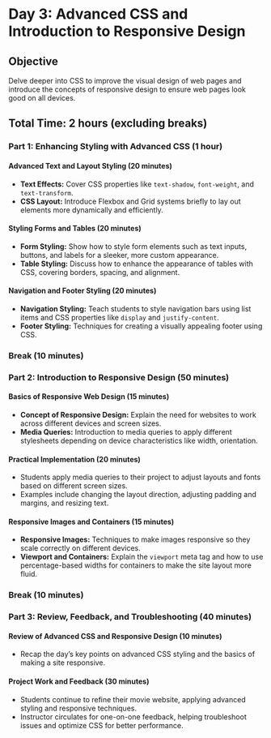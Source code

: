 # Day 3: Advanced CSS and Introduction to Responsive Design

## Objective

Delve deeper into CSS to improve the visual design of web pages and introduce the concepts of responsive design to ensure web pages look good on all devices.

## Total Time: 2 hours (excluding breaks)

### Part 1: Enhancing Styling with Advanced CSS (1 hour)

#### Advanced Text and Layout Styling (20 minutes)

- **Text Effects:** Cover CSS properties like `text-shadow`, `font-weight`, and `text-transform`.
- **CSS Layout:** Introduce Flexbox and Grid systems briefly to lay out elements more dynamically and efficiently.

#### Styling Forms and Tables (20 minutes)

- **Form Styling:** Show how to style form elements such as text inputs, buttons, and labels for a sleeker, more custom appearance.
- **Table Styling:** Discuss how to enhance the appearance of tables with CSS, covering borders, spacing, and alignment.

#### Navigation and Footer Styling (20 minutes)

- **Navigation Styling:** Teach students to style navigation bars using list items and CSS properties like `display` and `justify-content`.
- **Footer Styling:** Techniques for creating a visually appealing footer using CSS.

### Break (10 minutes)

### Part 2: Introduction to Responsive Design (50 minutes)

#### Basics of Responsive Web Design (15 minutes)

- **Concept of Responsive Design:** Explain the need for websites to work across different devices and screen sizes.
- **Media Queries:** Introduction to media queries to apply different stylesheets depending on device characteristics like width, orientation.

#### Practical Implementation (20 minutes)

- Students apply media queries to their project to adjust layouts and fonts based on different screen sizes.
- Examples include changing the layout direction, adjusting padding and margins, and resizing text.

#### Responsive Images and Containers (15 minutes)

- **Responsive Images:** Techniques to make images responsive so they scale correctly on different devices.
- **Viewport and Containers:** Explain the `viewport` meta tag and how to use percentage-based widths for containers to make the site layout more fluid.

### Break (10 minutes)

### Part 3: Review, Feedback, and Troubleshooting (40 minutes)

#### Review of Advanced CSS and Responsive Design (10 minutes)

- Recap the day’s key points on advanced CSS styling and the basics of making a site responsive.

#### Project Work and Feedback (30 minutes)

- Students continue to refine their movie website, applying advanced styling and responsive techniques.
- Instructor circulates for one-on-one feedback, helping troubleshoot issues and optimize CSS for better performance.